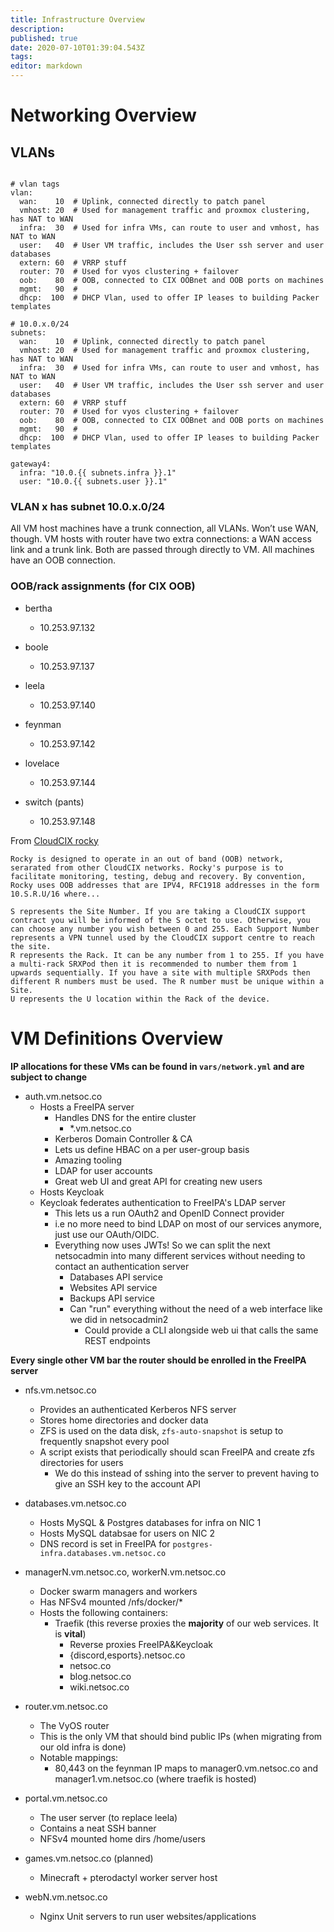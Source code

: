 ```yaml
---
title: Infrastructure Overview
description: 
published: true
date: 2020-07-10T01:39:04.543Z
tags: 
editor: markdown
---
```




# Networking Overview
## VLANs

```

# vlan tags
vlan:
  wan:    10  # Uplink, connected directly to patch panel
  vmhost: 20  # Used for management traffic and proxmox clustering, has NAT to WAN
  infra:  30  # Used for infra VMs, can route to user and vmhost, has NAT to WAN
  user:   40  # User VM traffic, includes the User ssh server and user databases
  extern: 60  # VRRP stuff
  router: 70  # Used for vyos clustering + failover
  oob:    80  # OOB, connected to CIX OOBnet and OOB ports on machines
  mgmt:   90  #
  dhcp:  100  # DHCP Vlan, used to offer IP leases to building Packer templates

# 10.0.x.0/24
subnets:
  wan:    10  # Uplink, connected directly to patch panel
  vmhost: 20  # Used for management traffic and proxmox clustering, has NAT to WAN
  infra:  30  # Used for infra VMs, can route to user and vmhost, has NAT to WAN
  user:   40  # User VM traffic, includes the User ssh server and user databases
  extern: 60  # VRRP stuff
  router: 70  # Used for vyos clustering + failover
  oob:    80  # OOB, connected to CIX OOBnet and OOB ports on machines
  mgmt:   90  #
  dhcp:  100  # DHCP Vlan, used to offer IP leases to building Packer templates

gateway4:
  infra: "10.0.{{ subnets.infra }}.1"
  user: "10.0.{{ subnets.user }}.1"
```

### VLAN x has subnet 10.0.x.0/24


All VM host machines have a trunk connection, all VLANs. Won’t use WAN, though.
VM hosts with router have two extra connections: a WAN access link and a trunk link. Both are passed through directly to VM.
All machines have an OOB connection.


### OOB/rack assignments (for CIX OOB)

* bertha
	* 10.253.97.132

* boole
	* 10.253.97.137

* leela
	* 10.253.97.140

* feynman
  * 10.253.97.142

* lovelace
  * 10.253.97.144

* switch (pants)
  * 10.253.97.148
  
From [CloudCIX rocky](https://github.com/CloudCIX/rocky)
```
Rocky is designed to operate in an out of band (OOB) network, serarated from other CloudCIX networks. Rocky's purpose is to facilitate monitoring, testing, debug and recovery. By convention, Rocky uses OOB addresses that are IPV4, RFC1918 addresses in the form 10.S.R.U/16 where...

S represents the Site Number. If you are taking a CloudCIX support contract you will be informed of the S octet to use. Otherwise, you can choose any number you wish between 0 and 255. Each Support Number represents a VPN tunnel used by the CloudCIX support centre to reach the site.
R represents the Rack. It can be any number from 1 to 255. If you have a multi-rack SRXPod then it is recommended to number them from 1 upwards sequentially. If you have a site with multiple SRXPods then different R numbers must be used. The R number must be unique within a Site.
U represents the U location within the Rack of the device.
```


# VM Definitions Overview


**IP allocations for these VMs can be found in `vars/network.yml` and are subject to change**

* auth.vm.netsoc.co
	* Hosts a FreeIPA server
      * Handles DNS for the entire cluster
        * *.vm.netsoc.co
      * Kerberos Domain Controller & CA
      * Lets us define HBAC on a per user-group basis
      * Amazing tooling
      * LDAP for user accounts
      * Great web UI and great API for creating new users
 	* Hosts Keycloak
  	* Keycloak federates authentication to FreeIPA's LDAP server
    	* This lets us a run OAuth2 and OpenID Connect provider
      * i.e no more need to bind LDAP on most of our services anymore, just use our OAuth/OIDC.
      * Everything now uses JWTs! So we can split the next netsocadmin into many different services without needing to contact an authentication server
      	* Databases API service
        * Websites API service
        * Backups API service
        * Can "run" everything without the need of a web interface like we did in netsocadmin2
        	* Could provide a CLI alongside web ui that calls the same REST endpoints

**Every single other VM bar the router should be enrolled in the FreeIPA server**

* nfs.vm.netsoc.co
  * Provides an authenticated Kerberos NFS server
  * Stores home directories and docker data
  * ZFS is used on the data disk, `zfs-auto-snapshot` is setup to frequently snapshot every pool
  * A script exists that periodically should scan FreeIPA and create zfs directories for users
  	* We do this instead of sshing into the server to prevent having to give an SSH key to the account API

* databases.vm.netsoc.co
  * Hosts MySQL & Postgres databases for infra on NIC 1
  * Hosts MySQL databsae for users on NIC 2
  * DNS record is set in FreeIPA for `postgres-infra.databases.vm.netsoc.co`

* managerN.vm.netsoc.co, workerN.vm.netsoc.co
  * Docker swarm managers and workers
  * Has NFSv4 mounted /nfs/docker/*
  * Hosts the following containers:
    * Traefik (this reverse proxies the **majority** of our web services. It is **vital**)
    	* Reverse proxies FreeIPA&Keycloak
      * {discord,esports}.netsoc.co
      * netsoc.co
      * blog.netsoc.co
      * wiki.netsoc.co

* router.vm.netsoc.co
  * The VyOS router
  * This is the only VM that should bind public IPs (when migrating from our old infra is done)
  * Notable mappings:
    * 80,443 on the feynman IP maps to manager0.vm.netsoc.co and manager1.vm.netsoc.co (where traefik is hosted)

* portal.vm.netsoc.co
  * The user server (to replace leela)
  * Contains a neat SSH banner
  * NFSv4 mounted home dirs /home/users
  
* games.vm.netsoc.co (planned)
	* Minecraft + pterodactyl worker server host
  
* webN.vm.netsoc.co
	* Nginx Unit servers to run user websites/applications